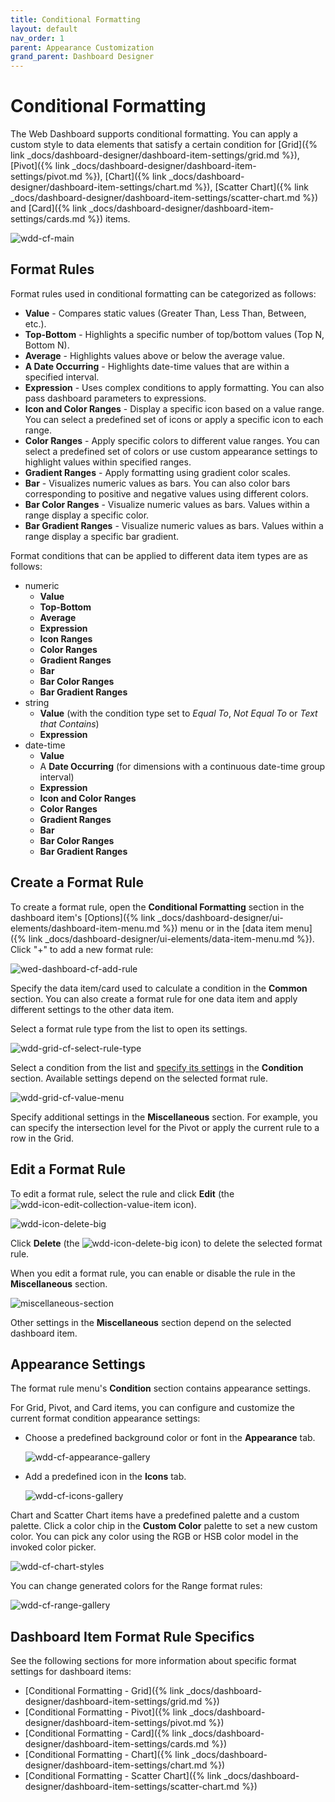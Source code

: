 ```yaml
---
title: Conditional Formatting
layout: default
nav_order: 1
parent: Appearance Customization
grand_parent: Dashboard Designer
---
```

# Conditional Formatting
The Web Dashboard supports conditional formatting. You can apply a custom style to data elements that satisfy a certain condition for [Grid]({% link _docs/dashboard-designer/dashboard-item-settings/grid.md %}), [Pivot]({% link _docs/dashboard-designer/dashboard-item-settings/pivot.md %}), [Chart]({% link _docs/dashboard-designer/dashboard-item-settings/chart.md %}), [Scatter Chart]({% link _docs/dashboard-designer/dashboard-item-settings/scatter-chart.md %}) and [Card]({% link _docs/dashboard-designer/dashboard-item-settings/cards.md %}) items.

![wdd-cf-main](/assets/images/dashboards/img126130.png)

## Format Rules

Format rules used in conditional formatting can be categorized as follows:
* **Value** - Compares static values (Greater Than, Less Than, Between, etc.).
* **Top-Bottom** - Highlights a specific number of top/bottom values (Top N, Bottom N).
* **Average** - Highlights values above or below the average value.
* **A Date Occurring** - Highlights date-time values that are within a specified interval.
* **Expression** - Uses complex conditions to apply formatting. You can also pass dashboard parameters to expressions.
* **Icon and Color Ranges** - Display a specific icon based on a value range. You can select a predefined set of icons or apply a specific icon to each range.
* **Color Ranges** - Apply specific colors to different value ranges. You can select a predefined set of colors or use custom appearance settings to highlight values within specified ranges.
* **Gradient Ranges** - Apply formatting using gradient color scales.
* **Bar** - Visualizes numeric values as bars. You can also color bars corresponding to positive and negative values using different colors.
* **Bar Color Ranges** - Visualize numeric values as bars. Values within a range display a specific color.
* **Bar Gradient Ranges** - Visualize numeric values as bars. Values within a range display a specific bar gradient.

Format conditions that can be applied to different data item types are as follows:
* numeric 
	* **Value**
	* **Top-Bottom**
	* **Average**
	* **Expression** 
	* **Icon Ranges**
	* **Color Ranges**
	* **Gradient Ranges**
	* **Bar** 
	* **Bar Color Ranges** 
	* **Bar Gradient Ranges** 
* string 
	* **Value** (with the condition type set to _Equal To_, _Not Equal To_ or _Text that Contains_)
	* **Expression**
* date-time 
	* **Value**
	* A **Date Occurring** (for dimensions with a continuous date-time group interval)
	* **Expression**
	* **Icon and Color Ranges**
	* **Color Ranges**
	* **Gradient Ranges**
	* **Bar** 
	* **Bar Color Ranges** 
	* **Bar Gradient Ranges** 

## Create a Format Rule

To create a format rule, open the **Conditional Formatting** section in the dashboard item's [Options]({% link _docs/dashboard-designer/ui-elements/dashboard-item-menu.md %}) menu or in the [data item menu]({% link _docs/dashboard-designer/ui-elements/data-item-menu.md %}). Click "+" to add a new format rule:
	
![wed-dashboard-cf-add-rule](/assets/images/dashboards/wed-dashboard-cf-add-rule.png)

Specify the data item/card used to calculate a condition in the **Common** section. You can also create a format rule for one data item and apply different settings to the other data item. 

Select a format rule type from the list to open its settings.
	
![wdd-grid-cf-select-rule-type](/assets/images/dashboards/img126024.png)

Select a condition from the list and [specify its settings](#appearance-settings) in the **Condition** section. Available settings depend on the selected format rule.
	
![wdd-grid-cf-value-menu](/assets/images/dashboards/img126023.png)
	
Specify additional settings in the **Miscellaneous** section. For example, you can specify the intersection level for the Pivot or apply the current rule to a row in the Grid.

## Edit a Format Rule

To edit a format rule, select the rule and click **Edit** (the ![wdd-icon-edit-collection-value-item](/assets/images/dashboards/img126050.png) icon).

![wdd-icon-delete-big](/assets/images/dashboards/wdd-grid-cf-edit-rule126025.png)

Click **Delete** (the ![wdd-icon-delete-big](/assets/images/dashboards/img126104.png) icon) to delete the selected format rule.

When you edit a format rule, you can enable or disable the rule in the **Miscellaneous** section.

![miscellaneous-section](/assets/images/dashboards/web-conditional-formatting-edit-rule-miscellaneous-section.png)

Other settings in the **Miscellaneous** section depend on the selected dashboard item.

## Appearance Settings

The format rule menu's **Condition** section contains appearance settings. 

For Grid, Pivot, and Card items, you can configure and customize the current format condition appearance settings:

* Choose a predefined background color or font in the **Appearance** tab.
	
	![wdd-cf-appearance-gallery](/assets/images/dashboards/img126044.png)

* Add a predefined icon in the **Icons** tab.

	![wdd-cf-icons-gallery](/assets/images/dashboards/img126045.png)


Chart and Scatter Chart items have a predefined palette and a custom palette. Click a color chip in the **Custom Color** palette to set a new custom color. You can pick any color using the RGB or HSB color model in the invoked color picker.

![wdd-cf-chart-styles](/assets/images/dashboards/wdd-cf-chart-styles.png)
	
You can change generated colors for the Range format rules:

![wdd-cf-range-gallery](/assets/images/dashboards/wdd-cf-range-gallery126043.png)

## Dashboard Item Format Rule Specifics

See the following sections for more information about specific format settings for dashboard items:

* [Conditional Formatting - Grid]({% link _docs/dashboard-designer/dashboard-item-settings/grid.md %})
* [Conditional Formatting - Pivot]({% link _docs/dashboard-designer/dashboard-item-settings/pivot.md %})
* [Conditional Formatting - Card]({% link _docs/dashboard-designer/dashboard-item-settings/cards.md %})
* [Conditional Formatting - Chart]({% link _docs/dashboard-designer/dashboard-item-settings/chart.md %})
* [Conditional Formatting - Scatter Chart]({% link _docs/dashboard-designer/dashboard-item-settings/scatter-chart.md %})

